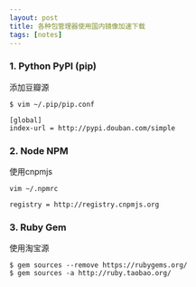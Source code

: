 ```yaml
---
layout: post
title: 各种包管理器使用国内镜像加速下载
tags: [notes]
---
```


### 1. Python PyPI (pip)

添加豆瓣源
    
    $ vim ~/.pip/pip.conf
    
    [global]
    index-url = http://pypi.douban.com/simple 
    

### 2. Node NPM

使用cnpmjs
    
    vim ~/.npmrc
    
    registry = http://registry.cnpmjs.org
    

### 3. Ruby Gem

使用淘宝源
    
    $ gem sources --remove https://rubygems.org/
    $ gem sources -a http://ruby.taobao.org/
